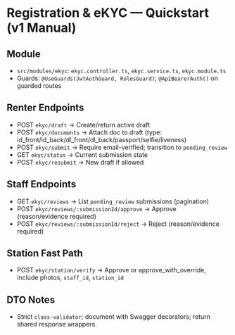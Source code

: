 # Registration & eKYC — Quickstart (v1 Manual)

## Module
- `src/modules/ekyc`: `ekyc.controller.ts`, `ekyc.service.ts`, `ekyc.module.ts`
- Guards: `@UseGuards(JwtAuthGuard, RolesGuard)`; `@ApiBearerAuth()` on guarded routes

## Renter Endpoints
- POST `ekyc/draft` → Create/return active draft
- POST `ekyc/documents` → Attach doc to draft (type: id_front/id_back/dl_front/dl_back/passport/selfie/liveness)
- POST `ekyc/submit` → Require email-verified; transition to `pending_review`
- GET `ekyc/status` → Current submission state
- POST `ekyc/resubmit` → New draft if allowed

## Staff Endpoints
- GET `ekyc/reviews` → List `pending_review` submissions (pagination)
- POST `ekyc/reviews/:submissionId/approve` → Approve (reason/evidence required)
- POST `ekyc/reviews/:submissionId/reject` → Reject (reason/evidence required)

## Station Fast Path
- POST `ekyc/station/verify` → Approve or approve_with_override, include photos, `staff_id`, `station_id`

## DTO Notes
- Strict `class-validator`; document with Swagger decorators; return shared response wrappers.

